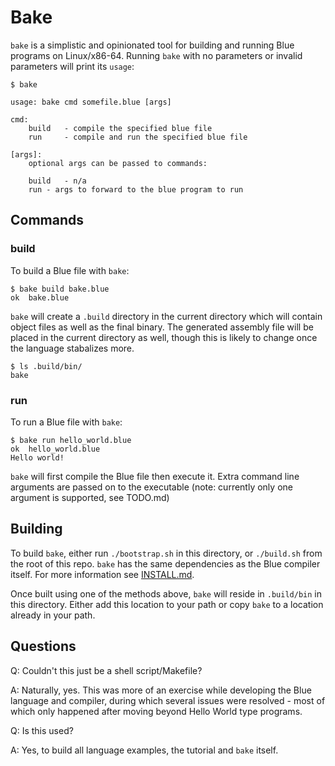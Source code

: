 # Bake

`bake` is a simplistic and opinionated tool for building and running Blue programs on Linux/x86-64. Running `bake` with no parameters or invalid parameters will print its `usage`:

```
$ bake

usage: bake cmd somefile.blue [args]

cmd:
	build   - compile the specified blue file
	run     - compile and run the specified blue file

[args]:
	optional args can be passed to commands:

	build	- n/a
	run	- args to forward to the blue program to run
```

## Commands

### build

To build a Blue file with `bake`:

```
$ bake build bake.blue 
ok	bake.blue
```

`bake` will create a `.build` directory in the current directory which will contain object files as well as the final binary. The generated assembly file will be placed in the current directory as well, though this is likely to change once the language stabalizes more.

```
$ ls .build/bin/
bake
```

### run

To run a Blue file with `bake`:

```
$ bake run hello_world.blue 
ok	hello_world.blue
Hello world!
```

`bake` will first compile the Blue file then execute it. Extra command line arguments are passed on to the executable (note: currently only one argument is supported, see TODO.md)

## Building

To build `bake`, either run `./bootstrap.sh` in this directory, or `./build.sh` from the root of this repo. `bake` has the same dependencies as the Blue compiler itself. For more information see [INSTALL.md](../../INSTALL.md).

Once built using one of the methods above, `bake` will reside in `.build/bin` in this directory. Either add this location to your path or copy `bake` to a location already in your path.

## Questions

Q: Couldn't this just be a shell script/Makefile?

A: Naturally, yes. This was more of an exercise while developing the Blue language and compiler, during which several issues were resolved - most of which only happened after moving beyond Hello World type programs.

Q: Is this used?

A: Yes, to build all language examples, the tutorial and `bake` itself.
